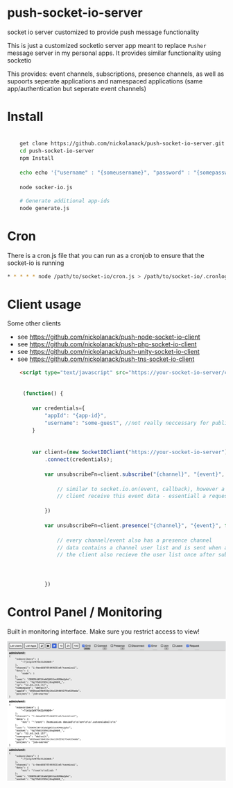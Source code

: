 # push-socket-io-server
socket io server customized to provide push message functionality

This is just a customized socketio server app meant to replace `Pusher` message server in my personal apps. It provides similar functionality using socketio 

This provides: event channels, subscriptions, presence channels, as well as supoorts seperate applications and namespaced applications (same app/authentication but seperate event channels) 




# Install

```bash

	get clone https://github.com/nickolanack/push-socket-io-server.git
	cd push-socket-io-server
	npm Install

	echo echo '{"username" : "{someusername}", "password" : "{somepassword}"}' > appdata/{app-id}.json

	node socker-io.js


```

```bash
	# Generate additional app-ids 
	node generate.js
```

# Cron

There is a cron.js file that you can run as a cronjob to ensure that the socket-io is running

```bash
* * * * * node /path/to/socket-io/cron.js > /path/to/socket-io/.cronlog 2>&1
```

# Client usage 

Some other clients
- see https://github.com/nickolanack/push-node-socket-io-client
- see https://github.com/nickolanack/push-php-socket-io-client
- see https://github.com/nickolanack/push-unity-socket-io-client
- see https://github.com/nickolanack/push-tns-socket-io-client

```html
	<script type="text/javascript" src="https://your-socket-io-server/client.js"></script>
```


```js

	 (function() {

        var credentials={
            "appId": "{app-id}",
            "username": "some-guest", //not really neccessary for public read only event streams but useful for server logging
        }


        var client=(new SocketIOClient("https://your-socket-io-server"))
	    	.connect(credentials);
	    	
		   	var unsubscribeFn=client.subscribe("{channel}", "{event}", function(data){

	    		// similar to socket.io.on(event, callback), however a channel/event subscription request is sent to server before the 
	    		// client receive this event data - essentiall a request to join a socketio 'room'
	    		
	    	})
	    	
	    	var unsubscribeFn=client.presence("{channel}", "{event}", function(data){

	    		// every channel/event also has a presence channel
	    		// data contains a channel user list and is sent when a user joins or leaves
	    		// the client also recieve the user list once after subscribing to the presence channel
	    		 
	    		
	    		
	    	})


```

# Control Panel / Monitoring

Built in monitoring interface. Make sure you restrict access to view!

![Control Panel](https://raw.githubusercontent.com/nickolanack/push-socket-io-server/master/controlpanel.png)

